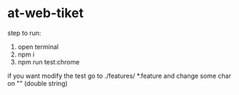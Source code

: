 # at-web-tiket

step to run:
1. open terminal
2. npm i
3. npm run test:chrome

if you want modify the test go to ./features/ *.feature and change some char on "" (double string)